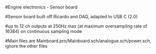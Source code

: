 #Engine electronics - Sensor board

#Sensor board built off Ricardo and DAQ, adapted to USB C (2.0)

#up to 12 ch outputs at 250Hz max (at maximum oversampling rate of 16384) on continuous sampling mode

#Main files are Mainboard.pro/Mainboard.sch/analogue.sch/power.sch, ignore the other files 
